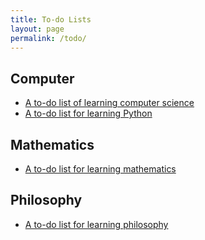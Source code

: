 ```yaml
---
title: To-do Lists
layout: page
permalink: /todo/
---
```


## Computer

- [A to-do list of learning computer science](https://github.com/alxddh/learncs)
- [A to-do list for learning Python](https://github.com/alxddh/learnpython)

## Mathematics

- [A to-do list for learning mathematics](https://github.com/alxddh/learnmath)

## Philosophy

- [A to-do list for learning philosophy](https://github.com/alxddh/learnphilosophy)